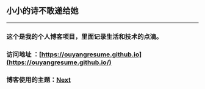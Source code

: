 ## 小小的诗不敢递给她
___

### 这个是我的个人博客项目，里面记录生活和技术的点滴。

### 访问地址 ：[https://ouyangresume.github.io](https://ouyangresume.github.io/)

### 博客使用的主题：[Next](http://theme-next.iissnan.com/)